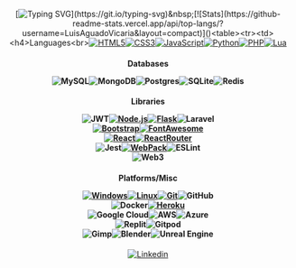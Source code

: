 <div align="center">

[![Typing SVG](https://readme-typing-svg.herokuapp.com?duration=1000&color=38E630D2&vCenter=true&multiline=true&height=150&lines=1-+const+LuisAguadoVicaria+%3D+()+%3D%3E;2-+FullStackDeveloper.run();3-+Skillset.showcase();)](https://git.io/typing-svg)&nbsp;[![Stats](https://github-readme-stats.vercel.app/api/top-langs/?username=LuisAguadoVicaria&layout=compact)]()<table><tr><td><h4>Languages<br>[![HTML5](https://img.shields.io/badge/HTML5-E34F26?style=flat-square&logo=html5&logoColor=white)](https://github.com/alexandresanlim/Badges4-README.md-Profile)[![CSS3](https://img.shields.io/badge/CSS3-1572B6?style=flat-square&logo=css3&logoColor=white)]()[![JavaScript](https://img.shields.io/badge/JavaScript-323330?style=flat-square&logo=javascript&logoColor=F7DF1E)]()[![Python](https://img.shields.io/badge/Python-FFD43B?style=flat-square&logo=python&logoColor=blue)]()[![PHP](https://img.shields.io/badge/PHP-777BB4?style=flat-square&logo=php&logoColor=white)]()[![Lua](https://img.shields.io/badge/Lua-2C2D72?style=flat-square&logo=lua&logoColor=white)]()</h4></td>
  <td><h4>Databases
  
  ![MySQL](https://img.shields.io/badge/mysql-%2300f.svg?style=flat-square&logo=mysql&logoColor=white)![MongoDB](https://img.shields.io/badge/MongoDB-%234ea94b.svg?style=flat-square&logo=mongodb&logoColor=white)![Postgres](https://img.shields.io/badge/postgres-%23316192.svg?style=flat-square&logo=postgresql&logoColor=white)![SQLite](https://img.shields.io/badge/sqlite-%2307405e.svg?style=flat-square&logo=sqlite&logoColor=white)![Redis](https://img.shields.io/badge/redis-%23DD0031.svg?style=flat-square&logo=redis&logoColor=white)</h4></td></tr><tr>
  <td><h4>Libraries
  
  ![JWT](https://img.shields.io/badge/JWT-black?style=flat-square&logo=JSON%20web%20tokens)[![Node.js](https://img.shields.io/badge/Node.js-339933?style=flat-square&logo=nodedotjs&logoColor=white)](https://nodejs.org/)[![Flask](https://img.shields.io/badge/Flask-000000?style=flat-square&logo=flask&logoColor=white)](https://flask.palletsprojects.com/)![Laravel](https://img.shields.io/badge/Laravel-FF2D20?style=flat-square&logo=laravel&logoColor=white)
<br>[![Bootstrap](https://img.shields.io/badge/Bootstrap-563D7C?style=flat-square&logo=bootstrap&logoColor=white)](https://getbootstrap.com/)[![FontAwesome](https://img.shields.io/badge/Font_Awesome-339AF0?style=flat-square&logo=fontawesome&logoColor=white)](https://fontawesome.com/)
<br>[![React](https://img.shields.io/badge/React-20232A?style=flat-square&logo=react&logoColor=61DAFB)](https://reactjs.org/)[![ReactRouter](https://img.shields.io/badge/React_Router-CA4245?style=flat-square&logo=react-router&logoColor=white)](https://reactrouter.com/)
<br>![Jest](https://img.shields.io/badge/-jest-%23C21325?style=flat-square&logo=jest&logoColor=white)[![WebPack](https://img.shields.io/badge/Webpack-8DD6F9?style=flat-square&logo=Webpack&logoColor=white)](https://webpack.js.org/)![ESLint](https://img.shields.io/badge/ESLint-4B3263?style=flat-square&logo=eslint&logoColor=white)<br>![Web3](https://img.shields.io/badge/web3.js-F16822?style=flat-square&logo=web3.js&logoColor=white)</h4></td>
  <td><h4>Platforms/Misc
  
  [![Windows](https://img.shields.io/badge/Windows-0078D6?style=flat-square&logo=windows&logoColor=white)]()[![Linux](https://img.shields.io/badge/Linux-FCC624?style=flat-square&logo=linux&logoColor=black)]()[![Git](https://img.shields.io/badge/GIT-E44C30?style=flat-square&logo=git&logoColor=white)]()![GitHub](https://img.shields.io/badge/github-%23121011.svg?style=flat-square&logo=github&logoColor=white)<br>![Docker](https://img.shields.io/badge/docker-%230db7ed.svg?style=flat-square&logo=docker&logoColor=white)[![Heroku](https://img.shields.io/badge/Heroku-430098?style=flat-square&logo=heroku&logoColor=white)](https://heroku.com/)<br>![Google Cloud](https://img.shields.io/badge/GoogleCloud-%234285F4.svg?style=flat-square&logo=google-cloud&logoColor=white)![AWS](https://img.shields.io/badge/AWS-%23FF9900.svg?style=flat-square&logo=amazon-aws&logoColor=white)![Azure](https://img.shields.io/badge/azure-%230072C6.svg?style=flat-square&logo=microsoftazure&logoColor=white)<br>![Replit](https://img.shields.io/badge/replit-667881?style=flat-square&logo=replit&logoColor=white)![Gitpod](https://img.shields.io/badge/gitpod-f06611.svg?style=flat-square&logo=gitpod&logoColor=white)<br>![Gimp](https://img.shields.io/badge/Gimp-657D8B?style=flat-square&logo=gimp&logoColor=FFFFFF)![Blender](https://img.shields.io/badge/blender-%23F5792A.svg?style=flat-square&logo=blender&logoColor=white)![Unreal Engine](https://img.shields.io/badge/unrealengine-%23313131.svg?style=flat-square&logo=unrealengine&logoColor=white)</h4></td></tr></table></div>
<h4 id="pinned"></h4>
<div align="center">
  
  [![Linkedin](https://img.shields.io/badge/LinkedIn-0077B5?style=for-the-badge&logo=linkedin&logoColor=white)](https://www.linkedin.com/in/luis-aguado-vicar%C3%ADa-546b33241/)</div>
